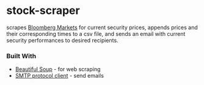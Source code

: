# stock-scraper

scrapes [Bloomberg Markets](https://www.bloomberg.com/markets) for current security prices, appends prices and their corresponding times to a csv file, and sends an email with current security performances to desired recipients.

### Built With

* [Beautiful Soup](https://www.crummy.com/software/BeautifulSoup/?) - for web scraping
* [SMTP protocol client](https://docs.python.org/2/library/smtplib.html) - send emails
